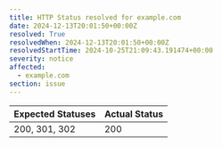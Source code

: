 ```yaml
---
title: HTTP Status resolved for example.com
date: 2024-12-13T20:01:50+00:00Z
resolved: True
resolvedWhen: 2024-12-13T20:01:50+00:00Z
resolvedStartTime: 2024-10-25T21:09:43.191474+00:00
severity: notice
affected:
  - example.com
section: issue
---
```


| Expected Statuses | Actual Status  |
|-------------------|----------------|
| 200, 301, 302 | 200 |
